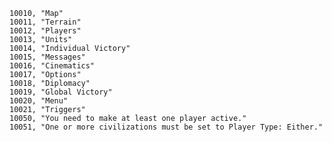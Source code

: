 ﻿```text
10010, "Map"
10011, "Terrain"
10012, "Players"
10013, "Units"
10014, "Individual Victory"
10015, "Messages"
10016, "Cinematics"
10017, "Options"
10018, "Diplomacy"
10019, "Global Victory"
10020, "Menu"
10021, "Triggers"
10050, "You need to make at least one player active."
10051, "One or more civilizations must be set to Player Type: Either."
```